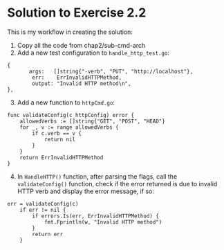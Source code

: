 # Solution to Exercise 2.2

This is my workflow in creating the solution:

1. Copy all the code from chap2/sub-cmd-arch
2. Add a new test configuration to `handle_http_test.go`:

```
{
	   args:   []string{"-verb", "PUT", "http://localhost"},
		err:    ErrInvalidHTTPMethod,
		output: "Invalid HTTP method\n",
},
```

3. Add a new function to `httpCmd.go`:

```
func validateConfig(c httpConfig) error {
	allowedVerbs := []string{"GET", "POST", "HEAD"}
	for _, v := range allowedVerbs {
		if c.verb == v {
			return nil
		}
	}
	return ErrInvalidHTTPMethod
}
```

4. In `HandleHTTP()` function, after parsing the flags, call the `validateConfig()` function, check if the error
   returned is due to invalid HTTP verb and display the error message, if so:

```
err = validateConfig(c)
	if err != nil {
		if errors.Is(err, ErrInvalidHTTPMethod) {
			fmt.Fprintln(w, "Invalid HTTP method")
		}
		return err
	}
```

